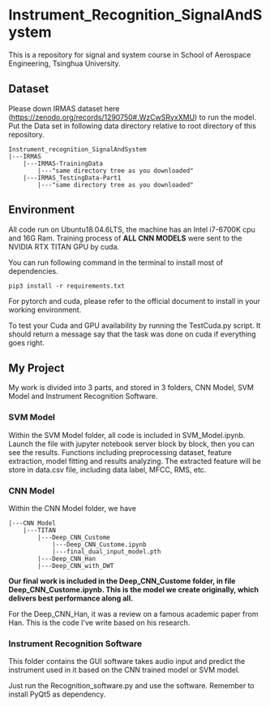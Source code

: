 # Instrument_Recognition_SignalAndSystem
This is a repository for signal and system course in School of Aerospace Engineering, Tsinghua University. 

## Dataset
Please down IRMAS dataset here (https://zenodo.org/records/1290750#.WzCwSRyxXMU) to run the model. 
Put the Data set in following data directory relative to root directory of this repository.
```angular2html
Instrument_recognition_SignalAndSystem
|---IRMAS
    |---IRMAS-TrainingData
        |---"same directory tree as you downloaded"
    |---IRMAS_TestingData-Part1
        |---"same directory tree as you downloaded"
```

## Environment
All code run on Ubuntu18.04.6LTS, the machine has an Intel i7-6700K cpu and 16G Ram. Training process of **ALL CNN MODELS**  were sent to the NVIDIA RTX TITAN GPU by cuda. 

You can run following command in the terminal to install most of dependencies.
```angular2html
pip3 install -r requirements.txt
```
For pytorch and cuda, please refer to the official document to install in your working environment.

To test your Cuda and GPU availability by running the TestCuda.py script. It should return a message say that the task was done on cuda if everything goes right.

## My Project
My work is divided into 3 parts, and stored in 3 folders, CNN Model, SVM Model and Instrument Recognition Software. 

### SVM Model
Within the SVM Model folder, all code is included in SVM_Model.ipynb. Launch the file with jupyter notebook server block by block, then you can see the results. 
Functions including preprocessing dataset, feature extraction, model fitting and results analyzing. The extracted feature will be store in data.csv file, including data label, MFCC, RMS, etc. 

### CNN Model
Within the CNN Model folder, we have
```angular2html
|---CNN Model
    |---TITAN
        |---Deep_CNN_Custome
            |---Deep_CNN_Custome.ipynb
            |---final_dual_input_model.pth
        |---Deep_CNN_Han
        |---Deep_CNN_with_DWT
```
**Our final work is included in the Deep_CNN_Custome folder, in file Deep_CNN_Custome.ipynb. This is the model we create originally, which delivers best performance along all.**

For the Deep_CNN_Han, it was a review on a famous academic paper from Han. This is the code I've write based on his research.

### Instrument Recognition Software
This folder contains the GUI software takes audio input and predict the instrument used in it based on the CNN trained model or SVM model. 

Just run the Recognition_software.py and use the software. Remember to install PyQt5 as dependency.